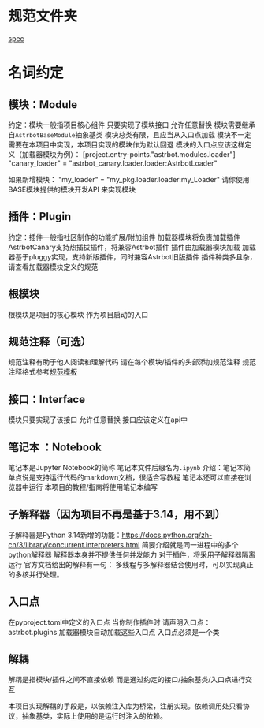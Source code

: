 # 规范文件夹

[spec](./spec)

# 名词约定

## 模块：Module

约定：模块一般指项目核心组件
只要实现了模块接口
允许任意替换
模块需要继承自`AstrbotBaseModule`抽象基类
模块总类有限，且应当从入口点加载
模块不一定需要在本项目中实现，本项目实现的模块作为默认回退
模块的入口点应该这样定义（加载器模块为例）：
[project.entry-points."astrbot.modules.loader"]
"canary_loader" = "astrbot_canary.loader.loader:AstrbotLoader"

如果新增模块：
"my_loader" = "my_pkg.loader.loader:my_Loader"
请你使用BASE模块提供的模块开发API 来实现模块

## 插件：Plugin

约定：插件一般指社区制作的功能扩展/附加组件
加载器模块将负责加载插件
AstrbotCanary支持热插拔插件，将兼容Astrbot插件
插件由加载器模块加载
加载器基于pluggy实现，支持新版插件，同时兼容Astrbot旧版插件
插件种类多且杂，请查看加载器模块定义的规范

## 根模块

根模块是项目的核心模块
作为项目启动的入口

## 规范注释（可选）

规范注释有助于他人阅读和理解代码
请在每个模块/插件的头部添加规范注释
规范注释格式参考[规范模板](./spec-template.md)

## 接口：Interface

模块只要实现了该接口
允许任意替换
接口应该定义在api中

## 笔记本 ：Notebook

笔记本是Jupyter Notebook的简称
笔记本文件后缀名为`.ipynb`
介绍：笔记本简单点说是支持运行代码的markdown文档，很适合写教程
笔记本还可以直接在浏览器中运行
本项目的教程/指南将使用笔记本编写

## 子解释器（因为项目不再是基于3.14，用不到）

子解释器是Python 3.14新增的功能：https://docs.python.org/zh-cn/3/library/concurrent.interpreters.html
简要介绍就是同一进程中的多个python解释器
解释器本身并不提供任何并发能力
对于插件，将采用子解释器隔离运行
官方文档给出的解释有一句：
多线程与多解释器结合使用时，可以实现真正的多核并行处理。

## 入口点

在pyproject.toml中定义的入口点
当你制作插件时
请声明入口点：astrbot.plugins
加载器模块自动加载这些入口点
入口点必须是一个类

## 解耦

解耦是指模块/插件之间不直接依赖
而是通过约定的接口/抽象基类/入口点进行交互

本项目实现解耦的手段是，以依赖注入库为桥梁，注册实现。依赖调用处只看协议，抽象基类，实际上使用的是运行时注入的依赖。
